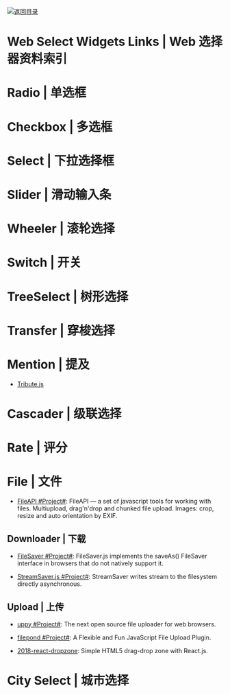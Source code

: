 [![返回目录](https://user-images.githubusercontent.com/5803001/38079637-ff0abcf0-3371-11e8-9b76-ad651620afc7.jpg)](https://github.com/wxyyxc1992/Awesome-Links)

# Web Select Widgets Links | Web 选择器资料索引

# Radio | 单选框

# Checkbox | 多选框

# Select | 下拉选择框

# Slider | 滑动输入条

# Wheeler | 滚轮选择

# Switch | 开关

# TreeSelect | 树形选择

# Transfer | 穿梭选择

# Mention | 提及

- [Tribute.js](http://zurb.com/article/1435/tribute-js-a-new-lightweight-and-easy-to-)

# Cascader | 级联选择

# Rate | 评分

# File | 文件

- [FileAPI #Project#](https://github.com/mailru/FileAPI): FileAPI — a set of javascript tools for working with files. Multiupload, drag'n'drop and chunked file upload. Images: crop, resize and auto orientation by EXIF.

## Downloader | 下载

- [FileSaver #Project#](https://github.com/eligrey/FileSaver.js): FileSaver.js implements the saveAs() FileSaver interface in browsers that do not natively support it.

- [StreamSaver.js #Project#](https://github.com/jimmywarting/StreamSaver.js): StreamSaver writes stream to the filesystem directly asynchronous.

## Upload | 上传

- [uppy #Project#](https://parg.co/UMk): The next open source file uploader for web browsers.

* [filepond #Project#](https://github.com/pqina/filepond):
  A Flexible and Fun JavaScript File Upload Plugin.

* [2018-react-dropzone](https://github.com/react-dropzone/react-dropzone): Simple HTML5 drag-drop zone with React.js.

# City Select | 城市选择

